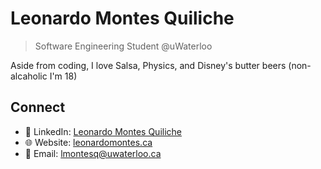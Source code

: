 # Leonardo Montes Quiliche
> Software Engineering Student @uWaterloo 

Aside from coding, I love Salsa, Physics, and Disney's butter beers (non-alcaholic I'm 18)

## Connect
- 👤 LinkedIn: [Leonardo Montes Quiliche](https://www.linkedin.com/in/leo-mont/)
- 🌐 Website: [leonardomontes.ca](https://www.leonardomontes.ca/)
- 📧 Email: [lmontesq@uwaterloo.ca](mailto:lmontesq@uwaterloo.ca)

